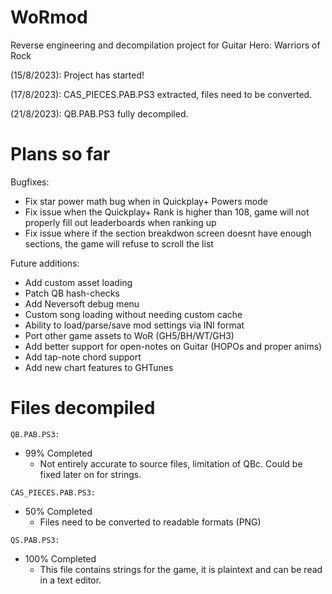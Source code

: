 # WoRmod
Reverse engineering and decompilation project for Guitar Hero: Warriors of Rock

(15/8/2023): Project has started! 

(17/8/2023): CAS_PIECES.PAB.PS3 extracted, files need to be converted. 

(21/8/2023): QB.PAB.PS3 fully decompiled. 

# Plans so far
Bugfixes:
  - Fix star power math bug when in Quickplay+ Powers mode
  - Fix issue when the Quickplay+ Rank is higher than 108, game will not properly fill out leaderboards when ranking up
  - Fix issue where if the section breakdwon screen doesnt have enough sections, the game will refuse to scroll the list

Future additions:
  - Add custom asset loading
  - Patch QB hash-checks
  - Add Neversoft debug menu
  - Custom song loading without needing custom cache
  - Ability to load/parse/save mod settings via INI format
  - Port other game assets to WoR (GH5/BH/WT/GH3)
  - Add better support for open-notes on Guitar (HOPOs and proper anims)
  - Add tap-note chord support
  - Add new chart features to GHTunes

# Files decompiled
`QB.PAB.PS3:`
  - 99% Completed
    - Not entirely accurate to source files, limitation of QBc. Could be fixed later on for strings.
  
`CAS_PIECES.PAB.PS3:`
  - 50% Completed
      - Files need to be converted to readable formats (PNG)
  
`QS.PAB.PS3:`
  - 100% Completed
    - This file contains strings for the game, it is plaintext and can be read in a text editor.
